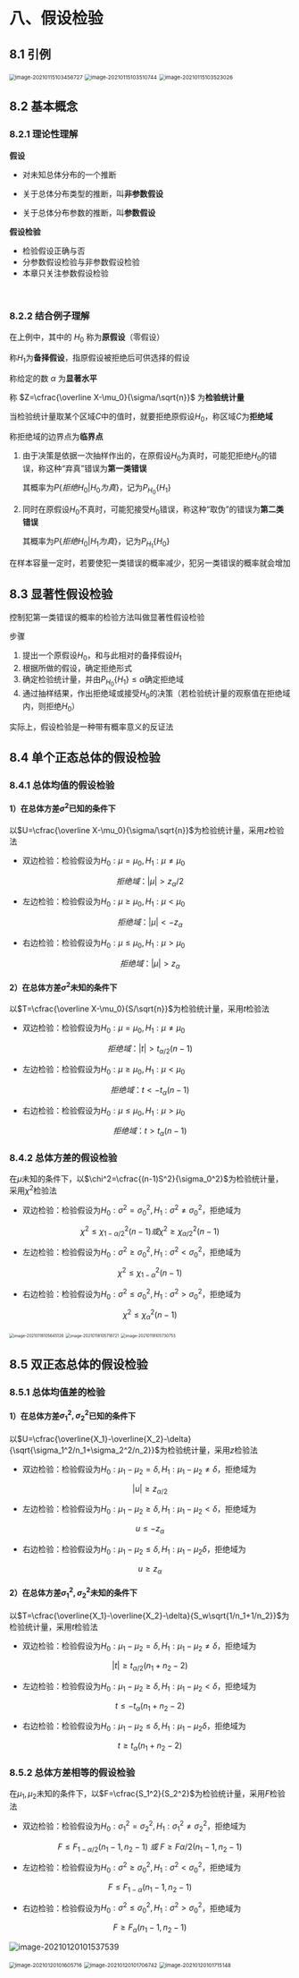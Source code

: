 # 八、假设检验

## 8.1 引例

<img src="https://trou.oss-cn-shanghai.aliyuncs.com/img/image-20210115103456727.png" alt="image-20210115103456727" style="zoom: 67%;" />

<img src="https://trou.oss-cn-shanghai.aliyuncs.com/img/image-20210115103510744.png" alt="image-20210115103510744" style="zoom: 67%;" />

<img src="https://trou.oss-cn-shanghai.aliyuncs.com/img/image-20210115103523026.png" alt="image-20210115103523026" style="zoom: 67%;" />

## 8.2 基本概念

### 8.2.1 理论性理解

**假设**

- 对未知总体分布的一个推断

- 关于总体分布类型的推断，叫**非参数假设**
- 关于总体分布参数的推断，叫**参数假设**

**假设检验**

- 检验假设正确与否
- 分参数假设检验与非参数假设检验
- 本章只关注参数假设检验

​                         

### 8.2.2 结合例子理解

在上例中，其中的 $H_0$ 称为**原假设**（零假设）

称$H_1$为**备择假设**，指原假设被拒绝后可供选择的假设

称给定的数 $\alpha$ 为**显著水平**

称 $Z=\cfrac{\overline X-\mu_0}{\sigma/\sqrt{n}}$ 为**检验统计量**

当检验统计量取某个区域$C$中的值时，就要拒绝原假设$H_0$，称区域$C$为**拒绝域**

称拒绝域的边界点为**临界点**



1. 由于决策是依据一次抽样作出的，在原假设$H_0$为真时，可能犯拒绝$H_0$的错误，称这种“弃真”错误为**第一类错误**	

   其概率为$P\{拒绝H_0|H_0为真\}$，记为$P_{H_0}\{H_1\}$

2. 同时在原假设$H_0$不真时，可能犯接受$H_0$错误，称这种“取伪”的错误为**第二类错误**

   其概率为$P\{拒绝H_0|H_1为真\}$，记为$P_{H_1}\{H_0\}$ 

在样本容量一定时，若要使犯一类错误的概率减少，犯另一类错误的概率就会增加

## 8.3 显著性假设检验

控制犯第一类错误的概率的检验方法叫做显著性假设检验

步骤

1. 提出一个原假设$H_0$，和与此相对的备择假设$H_1$
2. 根据所做的假设，确定拒绝形式
3. 确定检验统计量，并由$P_{H_0}\{H_1\}\le \alpha$确定拒绝域
4. 通过抽样结果，作出拒绝域或接受$H_0$的决策（若检验统计量的观察值在拒绝域内，则拒绝$H_0$）

实际上，假设检验是一种带有概率意义的反证法

## 8.4 单个正态总体的假设检验

### 8.4.1 总体均值的假设检验

#### 1）在总体方差$\sigma^2$已知的条件下

以$U=\cfrac{\overline X-\mu_0}{\sigma/\sqrt{n}}$为检验统计量，采用$z$检验法

- 双边检验：检验假设为$H_0:\mu=\mu_0,H_1:\mu\neq\mu_0$

$$
拒绝域：|\mu|>z_\alpha/2
$$

- 左边检验：检验假设为$H_0:\mu\ge\mu_0,H_1:\mu<\mu_0$

$$
拒绝域：|\mu|<-z_\alpha
$$



- 右边检验：检验假设为$H_0:\mu\le\mu_0,H_1:\mu>\mu_0$

$$
拒绝域：|\mu|>z_\alpha
$$

#### 2）在总体方差$\sigma^2$未知的条件下

以$T=\cfrac{\overline X-\mu_0}{S/\sqrt{n}}$为检验统计量，采用$t$检验法

- 双边检验：检验假设为$H_0:\mu=\mu_0,H_1:\mu\neq\mu_0$

$$
拒绝域：|t|>t_{\alpha/2}(n-1)
$$

- 左边检验：检验假设为$H_0:\mu\ge\mu_0,H_1:\mu<\mu_0$

$$
拒绝域：t<-t_{\alpha}(n-1)
$$



- 右边检验：检验假设为$H_0:\mu\le\mu_0,H_1:\mu>\mu_0$

$$
拒绝域：t>t_{\alpha}(n-1)
$$

### 8.4.2 总体方差的假设检验

在$\mu$未知的条件下，以$\chi^2=\cfrac{(n-1)S^2}{\sigma_0^2}$为检验统计量，采用$\chi^2$检验法

- 双边检验：检验假设为$H_0:\sigma^2=\sigma_0^2,H_1:\sigma^2\neq\sigma_0^2$，拒绝域为

$$
\chi^2\le\chi_{1-\alpha/2}^2(n-1)或\chi^2\ge\chi_{\alpha/2}^2(n-1)
$$

- 左边检验：检验假设为$H_0:\sigma^2\ge\sigma_0^2,H_1:\sigma^2<\sigma_0^2$，拒绝域为

$$
\chi^2\le\chi_{1-\alpha}^2(n-1)
$$



- 右边检验：检验假设为$H_0:\sigma^2\le\sigma_0^2,H_1:\sigma^2>\sigma_0^2$，拒绝域为

$$
\chi^2\le\chi_{\alpha}^2(n-1)
$$

<img src="https://trou.oss-cn-shanghai.aliyuncs.com/img/image-20210118105645126.png" alt="image-20210118105645126" style="zoom: 50%;" />

<img src="https://trou.oss-cn-shanghai.aliyuncs.com/img/image-20210118105718721.png" alt="image-20210118105718721" style="zoom:50%;" />

<img src="https://trou.oss-cn-shanghai.aliyuncs.com/img/image-20210118105730753.png" alt="image-20210118105730753" style="zoom:50%;" />

## 8.5 双正态总体的假设检验

### 8.5.1 总体均值差的检验

#### 1）在总体方差$\sigma_1^2,\sigma_2^2$已知的条件下

以$U=\cfrac{\overline{X_1}-\overline{X_2}-\delta}{\sqrt{\sigma_1^2/n_1+\sigma_2^2/n_2}}$为检验统计量，采用$z$检验法

- 双边检验：检验假设为$H_0:\mu_1-\mu_2=\delta,H_1:\mu_1-\mu_2\neq\delta$，拒绝域为

$$
|u|\ge z_{\alpha/2}
$$

- 左边检验：检验假设为$H_0:\mu_1-\mu_2\ge\delta,H_1:\mu_1-\mu_2<\delta$，拒绝域为

$$
u\le-z_\alpha
$$

- 右边检验：检验假设为$H_0:\mu_1-\mu_2\le\delta,H_1:\mu_1-\mu_2\delta$，拒绝域为

$$
u\ge z_\alpha
$$

#### 2）在总体方差$\sigma_1^2,\sigma_2^2$未知的条件下

以$T=\cfrac{\overline{X_1}-\overline{X_2}-\delta}{S_w\sqrt{1/n_1+1/n_2}}$为检验统计量，采用$t$检验法

- 双边检验：检验假设为$H_0:\mu_1-\mu_2=\delta,H_1:\mu_1-\mu_2\neq\delta$，拒绝域为

$$
|t|\ge t_{\alpha/2}(n_1+n_2-2)
$$

- 左边检验：检验假设为$H_0:\mu_1-\mu_2\ge\delta,H_1:\mu_1-\mu_2<\delta$，拒绝域为

$$
t\le-t_\alpha(n_1+n_2-2)
$$

- 右边检验：检验假设为$H_0:\mu_1-\mu_2\le\delta,H_1:\mu_1-\mu_2\delta$，拒绝域为

$$
t\ge t_\alpha(n_1+n_2-2)
$$

### 8.5.2 总体方差相等的假设检验

在$\mu_1,\mu_2$未知的条件下，以$F=\cfrac{S_1^2}{S_2^2}$为检验统计量，采用$F$检验法

- 双边检验：检验假设为$H_0:\sigma_1^2=\sigma_2^2,H_1:\sigma_1^2\neq\sigma_2^2$，拒绝域为

$$
F\le F_{1-\alpha/2}(n_1-1,n_2-1) \ 或 \ F\ge F{\alpha/2}(n_1-1,n_2-1)
$$

- 左边检验：检验假设为$H_0:\sigma^2\ge\sigma_0^2,H_1:\sigma^2<\sigma_0^2$，拒绝域为

$$
F\le F_{1-\alpha}(n_1-1,n_2-1)
$$

- 右边检验：检验假设为$H_0:\sigma^2\le\sigma_0^2,H_1:\sigma^2>\sigma_0^2$，拒绝域为

$$
F\ge F_{\alpha}(n_1-1,n_2-1)
$$

![image-20210120101537539](https://trou.oss-cn-shanghai.aliyuncs.com/img/image-20210120101537539.png)

<img src="https://trou.oss-cn-shanghai.aliyuncs.com/img/image-20210120101605716.png" alt="image-20210120101605716" style="zoom:67%;" />

<img src="https://trou.oss-cn-shanghai.aliyuncs.com/img/image-20210120101706742.png" alt="image-20210120101706742" style="zoom:67%;" />

<img src="https://trou.oss-cn-shanghai.aliyuncs.com/img/image-20210120101715148.png" alt="image-20210120101715148" style="zoom:67%;" />



